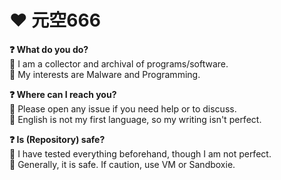 # ❤️ 元空666

<b>❓ What do you do?</b>  
🔴 I am a collector and archival of programs/software.  
🔴 My interests are Malware and Programming.

<b>❓ Where can I reach you?</b>  
🔴 Please open any issue if you need help or to discuss.  
🔴 English is not my first language, so my writing isn't perfect.

<b>❓ Is (Repository) safe?</b>  
🔴 I have tested everything beforehand, though I am not perfect.   
🔴 Generally, it is safe. If caution, use VM or Sandboxie.

<!--
**yuankong666/yuankong666** is a ✨ _special_ ✨ repository because its `README.md` (this file) appears on your GitHub profile.

Here are some ideas to get you started:

- 🔭 I’m currently working on ...
- 🌱 I’m currently learning ...
- 👯 I’m looking to collaborate on ...
- 🤔 I’m looking for help with ...
- 💬 Ask me about ...
- 📫 How to reach me: ...
- 😄 Pronouns: ...
- ⚡ Fun fact: ...
-->
